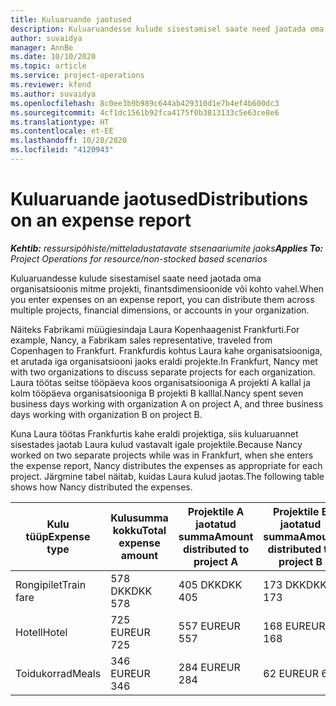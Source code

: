 ```yaml
---
title: Kuluaruande jaotused
description: Kuluaruandesse kulude sisestamisel saate need jaotada oma organisatsioonis mitme projekti, juriidilise olemi või kohto vahel.
author: suvaidya
manager: AnnBe
ms.date: 10/10/2020
ms.topic: article
ms.service: project-operations
ms.reviewer: kfend
ms.author: suvaidya
ms.openlocfilehash: 8c0ee3b9b989c644ab429310d1e7b4ef4b600dc3
ms.sourcegitcommit: 4cf1dc1561b92fca4175f0b3813133c5e63ce8e6
ms.translationtype: HT
ms.contentlocale: et-EE
ms.lasthandoff: 10/28/2020
ms.locfileid: "4120943"
---
```

# <a name="distributions-on-an-expense-report"></a><span data-ttu-id="2625c-103">Kuluaruande jaotused</span><span class="sxs-lookup"><span data-stu-id="2625c-103">Distributions on an expense report</span></span>

<span data-ttu-id="2625c-104">_**Kehtib:** ressursipõhiste/mitteladustatavate stsenaariumite jaoks_</span><span class="sxs-lookup"><span data-stu-id="2625c-104">_**Applies To:** Project Operations for resource/non-stocked based scenarios_</span></span>

<span data-ttu-id="2625c-105">Kuluaruandesse kulude sisestamisel saate need jaotada oma organisatsioonis mitme projekti, finantsdimensioonide või kohto vahel.</span><span class="sxs-lookup"><span data-stu-id="2625c-105">When you enter expenses on an expense report, you can distribute them across multiple projects, financial dimensions, or accounts in your organization.</span></span>

<span data-ttu-id="2625c-106">Näiteks Fabrikami müügiesindaja Laura Kopenhaagenist Frankfurti.</span><span class="sxs-lookup"><span data-stu-id="2625c-106">For example, Nancy, a Fabrikam sales representative, traveled from Copenhagen to Frankfurt.</span></span> <span data-ttu-id="2625c-107">Frankfurdis kohtus Laura kahe organisatsiooniga, et arutada iga organisatsiooni jaoks eraldi projekte.</span><span class="sxs-lookup"><span data-stu-id="2625c-107">In Frankfurt, Nancy met with two organizations to discuss separate projects for each organization.</span></span> <span data-ttu-id="2625c-108">Laura töötas seitse tööpäeva koos organisatsiooniga A projekti A kallal ja kolm tööpäeva organisatsiooniga B projekti B kalllal.</span><span class="sxs-lookup"><span data-stu-id="2625c-108">Nancy spent seven business days working with organization A on project A, and three business days working with organization B on project B.</span></span>

<span data-ttu-id="2625c-109">Kuna Laura töötas Frankfurtis kahe eraldi projektiga, siis kuluaruannet sisestades jaotab Laura kulud vastavalt igale projektile.</span><span class="sxs-lookup"><span data-stu-id="2625c-109">Because Nancy worked on two separate projects while was in Frankfurt, when she enters the expense report, Nancy distributes the expenses as appropriate for each project.</span></span> <span data-ttu-id="2625c-110">Järgmine tabel näitab, kuidas Laura kulud jaotas.</span><span class="sxs-lookup"><span data-stu-id="2625c-110">The following table shows how Nancy distributed the expenses.</span></span>

| <span data-ttu-id="2625c-111">Kulu tüüp</span><span class="sxs-lookup"><span data-stu-id="2625c-111">Expense type</span></span> | <span data-ttu-id="2625c-112">Kulusumma kokku</span><span class="sxs-lookup"><span data-stu-id="2625c-112">Total expense amount</span></span> | <span data-ttu-id="2625c-113">Projektile A jaotatud summa</span><span class="sxs-lookup"><span data-stu-id="2625c-113">Amount distributed to project A</span></span> | <span data-ttu-id="2625c-114">Projektile B jaotatud summa</span><span class="sxs-lookup"><span data-stu-id="2625c-114">Amount distributed to project B</span></span> |
|--------------|----------------------|---------------------------------|---------------------------------|
| <span data-ttu-id="2625c-115">Rongipilet</span><span class="sxs-lookup"><span data-stu-id="2625c-115">Train fare</span></span>   | <span data-ttu-id="2625c-116">578 DKK</span><span class="sxs-lookup"><span data-stu-id="2625c-116">DKK 578</span></span>              | <span data-ttu-id="2625c-117">405 DKK</span><span class="sxs-lookup"><span data-stu-id="2625c-117">DKK 405</span></span>                         | <span data-ttu-id="2625c-118">173 DKK</span><span class="sxs-lookup"><span data-stu-id="2625c-118">DKK 173</span></span>                         |
| <span data-ttu-id="2625c-119">Hotell</span><span class="sxs-lookup"><span data-stu-id="2625c-119">Hotel</span></span>        | <span data-ttu-id="2625c-120">725 EUR</span><span class="sxs-lookup"><span data-stu-id="2625c-120">EUR 725</span></span>              | <span data-ttu-id="2625c-121">557 EUR</span><span class="sxs-lookup"><span data-stu-id="2625c-121">EUR 557</span></span>                         | <span data-ttu-id="2625c-122">168 EUR</span><span class="sxs-lookup"><span data-stu-id="2625c-122">EUR 168</span></span>                         |
| <span data-ttu-id="2625c-123">Toidukorrad</span><span class="sxs-lookup"><span data-stu-id="2625c-123">Meals</span></span>        | <span data-ttu-id="2625c-124">346 EUR</span><span class="sxs-lookup"><span data-stu-id="2625c-124">EUR 346</span></span>              | <span data-ttu-id="2625c-125">284 EUR</span><span class="sxs-lookup"><span data-stu-id="2625c-125">EUR 284</span></span>                         | <span data-ttu-id="2625c-126">62 EUR</span><span class="sxs-lookup"><span data-stu-id="2625c-126">EUR 62</span></span>                          |
